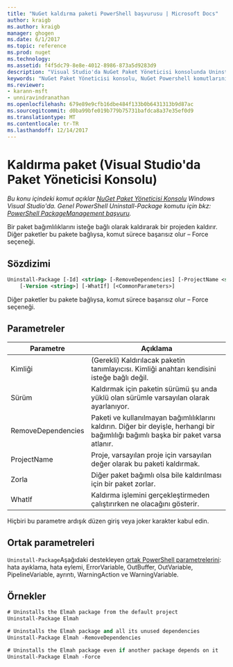 ```yaml
---
title: "NuGet kaldırma paketi PowerShell başvurusu | Microsoft Docs"
author: kraigb
ms.author: kraigb
manager: ghogen
ms.date: 6/1/2017
ms.topic: reference
ms.prod: nuget
ms.technology: 
ms.assetid: f4f5dc79-8e8e-4012-8986-873a5d9283d9
description: "Visual Studio'da NuGet Paket Yöneticisi konsolunda Uninstall-Package PowerShell komut başvurusu."
keywords: "NuGet Paket Yöneticisi konsolu, NuGet Powershell komutlarını NuGet Powershell başvurusu, Uninstall-Package"
ms.reviewer:
- karann-msft
- unniravindranathan
ms.openlocfilehash: 679e89e9cfb16dbe484f133b0b6431313b9d87ac
ms.sourcegitcommit: d0ba99bfe019b779b75731bafdca8a37e35ef0d9
ms.translationtype: MT
ms.contentlocale: tr-TR
ms.lasthandoff: 12/14/2017
---
```

# <a name="uninstall-package-package-manager-console-in-visual-studio"></a>Kaldırma paket (Visual Studio'da Paket Yöneticisi Konsolu)

*Bu konu içindeki komut açıklar [NuGet Paket Yöneticisi Konsolu](Package-Manager-Console.md) Windows Visual Studio'da. Genel PowerShell Uninstall-Package komutu için bkz: [PowerShell PackageManagement başvuru](https://docs.microsoft.com/powershell/module/packagemanagement/?view=powershell-6).*

Bir paket bağımlılıklarını isteğe bağlı olarak kaldırarak bir projeden kaldırır. Diğer paketler bu pakete bağlıysa, komut sürece başarısız olur – Force seçeneği.

## <a name="syntax"></a>Sözdizimi

```ps
Uninstall-Package [-Id] <string> [-RemoveDependencies] [-ProjectName <string>] [-Force]
    [-Version <string>] [-WhatIf] [<CommonParameters>]
```

Diğer paketler bu pakete bağlıysa, komut sürece başarısız olur – Force seçeneği.

## <a name="parameters"></a>Parametreler

| Parametre | Açıklama |
| --- | --- |
| Kimliği | (Gerekli) Kaldırılacak paketin tanımlayıcısı. Kimliği anahtarı kendisini isteğe bağlı değil. |
| Sürüm | Kaldırmak için paketin sürümü şu anda yüklü olan sürümle varsayılan olarak ayarlanıyor. |
| RemoveDependencies | Paketi ve kullanılmayan bağımlılıklarını kaldırın. Diğer bir deyişle, herhangi bir bağımlılığı bağımlı başka bir paket varsa atlanır. |
| ProjectName | Proje, varsayılan proje için varsayılan değer olarak bu paketi kaldırmak. |
| Zorla | Diğer paket bağımlı olsa bile kaldırılması için bir paket zorlar. |
| WhatIf | Kaldırma işlemini gerçekleştirmeden çalıştırırken ne olacağını gösterir. |

Hiçbiri bu parametre ardışık düzen giriş veya joker karakter kabul edin.

## <a name="common-parameters"></a>Ortak parametreleri

`Uninstall-Package`Aşağıdaki destekleyen [ortak PowerShell parametrelerini](http://go.microsoft.com/fwlink/?LinkID=113216): hata ayıklama, hata eylemi, ErrorVariable, OutBuffer, OutVariable, PipelineVariable, ayrıntı, WarningAction ve WarningVariable.

## <a name="examples"></a>Örnekler

```ps
# Uninstalls the Elmah package from the default project
Uninstall-Package Elmah

# Uninstalls the Elmah package and all its unused dependencies
Uninstall-Package Elmah -RemoveDependencies 

# Uninstalls the Elmah package even if another package depends on it
Uninstall-Package Elmah -Force
```
